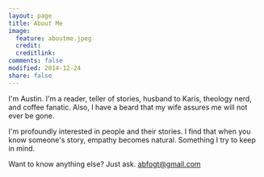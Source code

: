 ```yaml
---
layout: page
title: About Me
image:
  feature: aboutme.jpeg
  credit: 
  creditlink: 
comments: false
modified: 2014-12-24
share: false
---
```

I'm Austin. I'm a reader, teller of stories, husband to Karis, theology nerd, and coffee fanatic. Also, I have a beard that my wife assures me will not ever be gone. 

I'm profoundly interested in people and their stories. I find that when you know someone's story, empathy becomes natural. Something I try to keep in mind. 

Want to know anything else? Just ask. [abfogt@gmail.com](mailto:abfogt@gmail.com)
